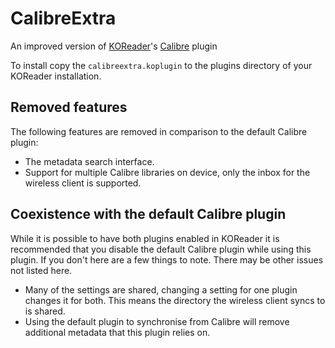 # CalibreExtra

An improved version of [KOReader](https://koreader.rocks/)'s [Calibre](https://calibre-ebook.com/) plugin

To install copy the `calibreextra.koplugin` to the plugins directory of your KOReader installation.

## Removed features

The following features are removed in comparison to the default Calibre plugin:

* The metadata search interface.
* Support for multiple Calibre libraries on device, only the inbox for the wireless client is supported.

## Coexistence with the default Calibre plugin

While it is possible to have both plugins enabled in KOReader it is recommended that you disable the default Calibre plugin while using this plugin. If you don't here are a few things to note. There may be other issues not listed here.

* Many of the settings are shared, changing a setting for one plugin changes it for both. This means the directory the wireless client syncs to is shared.
* Using the default plugin to synchronise from Calibre will remove additional metadata that this plugin relies on.
